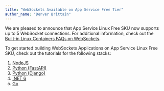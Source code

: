 ```yaml
---
title: "WebSockets Available on App Service Free Tier"
author_name: "Denver Brittain"
---
```


We are pleased to announce that App Service Linux Free SKU now supports up to 5 WebSocket connections. For additional information, check out the [Built-in Linux Containers FAQs on WebSockets](https://learn.microsoft.com/troubleshoot/azure/app-service/faqs-app-service-linux#web-sockets).

To get started building WebSockets Applications on App Service Linux Free SKU, check out the tutorials for the following stacks:

1. [NodeJS](https://github.com/Azure/app-service-linux-docs/blob/master/HowTo/WebSockets/use_websockets_with_nodejs.md)
2. [Python (FastAPI)](https://github.com/Azure/app-service-linux-docs/blob/master/HowTo/WebSockets/use_websockets_with_fastapi.md)
3. [Python (Django)](https://learn.microsoft.com/azure/app-service/quickstart-php?tabs=cli&pivots=platform-linux)
4. [.NET 6](https://learn.microsoft.com/azure/app-service/tutorial-php-mysql-app)
5. [Go](https://learn.microsoft.com/azure/app-service/quickstart-python)
